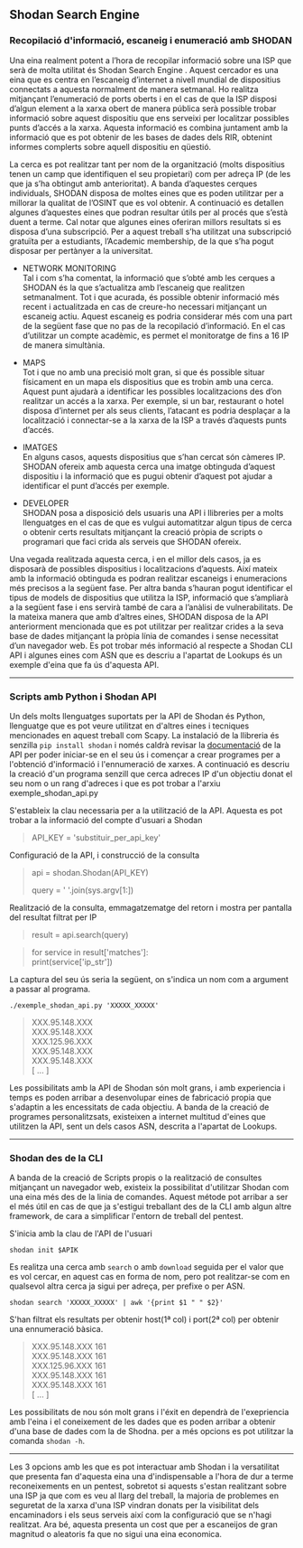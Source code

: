 ## Shodan Search Engine

### Recopilació d'informació, escaneig i enumeració amb SHODAN

Una eina realment potent a l’hora de recopilar informació sobre una ISP que serà de molta utilitat és Shodan Search Engine . 
Aquest cercador es una eina que es centra en l’escaneig d’internet a nivell mundial de dispositius connectats a aquesta 
normalment de manera setmanal. Ho realitza mitjançant l’enumeració de ports oberts i en el cas de que la ISP disposi d’algun
element a la xarxa obert de manera pública serà possible trobar informació sobre aquest dispositiu que ens serveixi per 
localitzar possibles punts d’accés a la xarxa. Aquesta informació es combina juntament amb la informació que es pot obtenir 
de les bases de dades dels RIR, obtenint informes complerts sobre aquell dispositiu en qüestió.

La cerca es pot realitzar tant per nom de la organització (molts dispositius tenen un camp que identifiquen el seu propietari)
com per adreça IP (de les que ja s’ha obtingut amb anterioritat). A banda d’aquestes cerques individuals, SHODAN disposa 
de moltes eines que es poden utilitzar per a millorar la qualitat de l’OSINT que es vol obtenir. A continuació es detallen 
algunes d’aquestes eines que podran resultar útils per al procés que s’està duent a terme. Cal notar que algunes eines 
oferiran millors resultats si es disposa d’una subscripció. Per a aquest treball s’ha utilitzat una subscripció gratuïta 
per a estudiants, l’Academic membership, de la que s’ha pogut disposar per pertànyer a la universitat.

- NETWORK MONITORING  
Tal i com s’ha comentat, la informació que s’obté amb les cerques a SHODAN és la que s’actualitza amb l’escaneig que realitzen 
setmanalment. Tot i que acurada, és possible obtenir informació més recent i actualitzada en cas de creure-ho necessari 
mitjançant un escaneig actiu. Aquest escaneig es podria considerar més com una part de la següent fase que no pas de la 
recopilació d’informació. En el cas d’utilitzar un compte acadèmic, es permet el monitoratge de fins a 16 IP de manera 
simultània.


- MAPS  
Tot i que no amb una precisió molt gran, si que és possible situar físicament en un mapa els dispositius que  es trobin 
amb una cerca. Aquest punt ajudarà a identificar les possibles localitzacions des d’on realitzar un accés a la xarxa. 
Per exemple, si un bar, restaurant o hotel disposa d’internet per als seus clients, l’atacant es podria desplaçar a la 
localització i connectar-se a la xarxa de la ISP a través d’aquests punts d’accés.


- IMATGES  
En alguns casos, aquests dispositius que s’han cercat són càmeres IP. SHODAN ofereix amb aquesta cerca una imatge obtinguda 
d’aquest dispositiu i la informació que es pugui obtenir d’aquest pot ajudar a identificar el punt d’accés per exemple.


- DEVELOPER  
SHODAN posa a disposició dels usuaris una API i llibreries per a molts llenguatges en el cas de que es vulgui automatitzar 
algun tipus de cerca o obtenir certs resultats mitjançant la creació pròpia de scripts o programari que faci crida als 
serveis que SHODAN ofereix.


Una vegada realitzada aquesta cerca, i en el millor dels casos, ja es disposarà de possibles dispositius i localitzacions 
d’aquests. Així mateix amb la informació obtinguda es podran realitzar escaneigs i enumeracions més precisos a la següent 
fase. Per altra banda s’hauran pogut identificar el tipus de models de dispositius que utilitza la ISP, informació que 
s’ampliarà a la següent fase i ens servirà també de cara a l’anàlisi de vulnerabilitats. De la mateixa manera que amb d’altres 
eines, SHODAN disposa de la API anteriorment mencionada que es pot utilitzar per realitzar crides a la seva base de dades 
mitjançant la pròpia línia de comandes i sense necessitat d’un navegador web. Es pot trobar més informació al respecte a 
Shodan CLI API i algunes eines com ASN que es descriu a l'apartat de Lookups és un exemple d'eina que fa ús d'aquesta API.

---

### Scripts amb Python i Shodan API

Un dels molts llenguatges suportats per la API de Shodan és Python, llenguatge que es pot veure utilitzat en d'altres eines
i tecniques mencionades en aquest treball com Scapy. La instalació de la llibreria és senzilla `pip install shodan` i només
caldrà revisar la [documentació](https://shodan.readthedocs.io/en/latest/) de la API per poder iniciar-se en el seu ús i 
començar a crear programes per a l'obtenció d'informació i l'ennumeració de xarxes. A continuació es descriu la creació d'un
programa senzill que cerca adreces IP d'un objectiu donat el seu nom o un rang d'adreces i que es pot trobar a l'arxiu 
exemple_shodan_api.py

S'estableix la clau necessaria per a la utilització de la API. Aquesta es pot trobar a la informació del compte d'usuari a Shodan

> API_KEY = 'substituir_per_api_key'  

Configuració de la API, i construcció de la consulta
> api = shodan.Shodan(API_KEY)  
> 
> query = ' '.join(sys.argv[1:])  

Realització de la consulta, emmagatzematge del retorn i mostra per pantalla del resultat filtrat per IP

> result = api.search(query)  

> for service in result['matches']:  
>     print(service['ip_str'])  


La captura del seu ús seria la següent, on s'indica un nom com a argument a passar al programa.

`./exemple_shodan_api.py 'XXXXX_XXXXX'`

> XXX.95.148.XXX  
> XXX.95.148.XXX  
> XXX.125.96.XXX  
> XXX.95.148.XXX  
> XXX.95.148.XXX  
> [ ... ]   


Les possibilitats amb la API de Shodan són molt grans, i amb experiencia i temps es poden arribar a desenvolupar eines de
fabricació propia que s'adaptin a les encessitats de cada objectiu. A banda de la creació de programes personalitzsats, 
existeixen a internet multitud d'eines que utilitzen la API, sent un dels casos ASN, descrita a l'apartat de Lookups.

---  

### Shodan des de la CLI

A banda de la creació de Scripts propis o la realització de consultes mitjançant un navegador web, existeix la possibilitat
d'utilitzar Shodan com una eina més des de la linia de comandes. Aquest métode pot arribar a ser el més útil en cas de que
ja s'estigui treballant des de la CLI amb algun altre framework, de cara a simplificar l'entorn de treball del pentest.

S'inicia amb la clau de l'API de l'usuari  

`shodan init $APIK`

Es realitza una cerca amb `search` o amb `download` seguida per el valor que es vol cercar, en aquest cas en forma de nom, 
pero pot realitzar-se com en qualsevol altra cerca ja sigui per adreça, per prefixe o per ASN.  

`shodan search 'XXXXX_XXXXX' | awk '{print $1 " " $2}'`

S'han filtrat els resultats per obtenir host(1ª col) i port(2ª col) per obtenir una ennumeració bàsica.

> XXX.95.148.XXX 161  
> XXX.95.148.XXX 161  
> XXX.125.96.XXX 161  
> XXX.95.148.XXX 161  
> XXX.95.148.XXX 161  
> [ ... ]

Les possibilitats de nou són molt grans i l'éxit en dependrà de l'exepriencia amb l'eina i el coneixement de les dades que
es poden arribar a obtenir d'una base de dades com la de Shodna. per a més opcions es pot utilitzar la comanda `shodan -h`.

--- 

Les 3 opcions amb les que es pot interactuar amb Shodan i la versatilitat que presenta fan d'aquesta eina una d'indispensable
a l'hora de dur a terme reconeixements en un pentest, sobretot si aquests s'estan realitzant sobre una ISP ja que com es veu al
llarg del treball, la majoria de problemes en seguretat de la xarxa d'una ISP vindran donats per la visibilitat dels encaminadors
i els seus serveis així com la configuració que se n'hagi realitzat. Ara bé, aquesta presenta un cost que per a escaneijos
de gran magnitud o aleatoris fa que no sigui una eina economica.